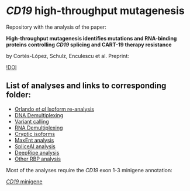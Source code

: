 # _CD19_ high-throughput mutagenesis 

Repository with the analysis of the paper:

**High-throughput mutagenesis identifies mutations and RNA-binding proteins controlling _CD19_ splicing and CART-19 therapy resistance** 

by Cortés-López, Schulz, Enculescu et al.
Preprint: 

[!DOI](https://doi.org/10.1101/2021.10.08.463671)



## List of analyses and links to corresponding folder: 

- [Orlando _et al_ Isoform re-analysis](Orlando_re-analysis)
- [DNA Demultiplexing](demultiplexing_scripts/DNAseq)
- [Variant calling](VariantCalling_DNAseq)
- [RNA Demultiplexing](demultiplexing_scripts/RNAseq)
- [Cryptic isoforms](CrypticIsoforms)
- [MaxEnt analysis](MaxEnt_analysis)
- [SpliceAI analysis](SpliceAI_analysis)
- [DeepRipe analysis](RNP_predictions/DeepRiPe)
- [Other RBP analysis](RBP_predictions)


Most of the analyses require the _CD19_ exon 1-3 minigene annotation:

[_CD19_ minigene](minigene_annotation)
